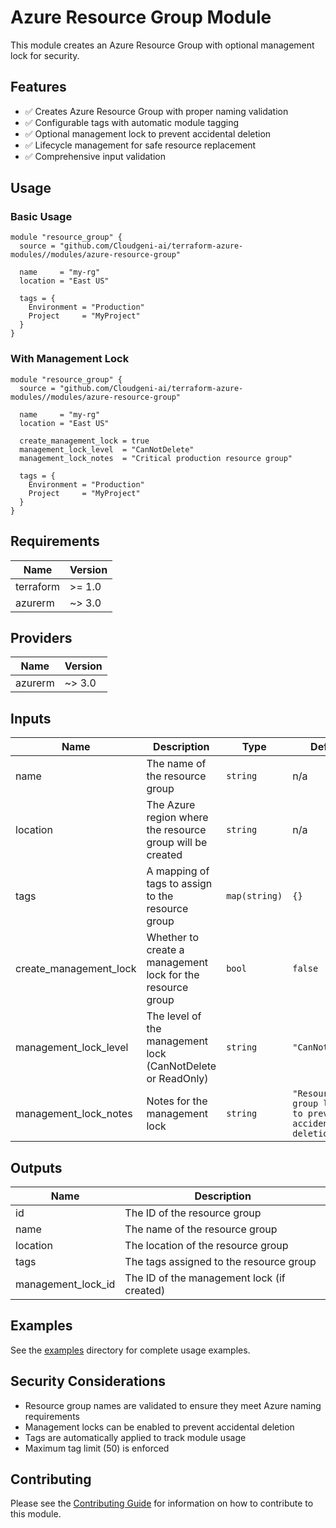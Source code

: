 # Azure Resource Group Module

This module creates an Azure Resource Group with optional management lock for security.

## Features

- ✅ Creates Azure Resource Group with proper naming validation
- ✅ Configurable tags with automatic module tagging
- ✅ Optional management lock to prevent accidental deletion
- ✅ Lifecycle management for safe resource replacement
- ✅ Comprehensive input validation

## Usage

### Basic Usage

```hcl
module "resource_group" {
  source = "github.com/Cloudgeni-ai/terraform-azure-modules//modules/azure-resource-group"

  name     = "my-rg"
  location = "East US"

  tags = {
    Environment = "Production"
    Project     = "MyProject"
  }
}
```

### With Management Lock

```hcl
module "resource_group" {
  source = "github.com/Cloudgeni-ai/terraform-azure-modules//modules/azure-resource-group"

  name     = "my-rg"
  location = "East US"

  create_management_lock = true
  management_lock_level  = "CanNotDelete"
  management_lock_notes  = "Critical production resource group"

  tags = {
    Environment = "Production"
    Project     = "MyProject"
  }
}
```

## Requirements

| Name | Version |
|------|---------|
| terraform | >= 1.0 |
| azurerm | ~> 3.0 |

## Providers

| Name | Version |
|------|---------|
| azurerm | ~> 3.0 |

## Inputs

| Name | Description | Type | Default | Required |
|------|-------------|------|---------|:--------:|
| name | The name of the resource group | `string` | n/a | yes |
| location | The Azure region where the resource group will be created | `string` | n/a | yes |
| tags | A mapping of tags to assign to the resource group | `map(string)` | `{}` | no |
| create_management_lock | Whether to create a management lock for the resource group | `bool` | `false` | no |
| management_lock_level | The level of the management lock (CanNotDelete or ReadOnly) | `string` | `"CanNotDelete"` | no |
| management_lock_notes | Notes for the management lock | `string` | `"Resource group locked to prevent accidental deletion"` | no |

## Outputs

| Name | Description |
|------|-------------|
| id | The ID of the resource group |
| name | The name of the resource group |
| location | The location of the resource group |
| tags | The tags assigned to the resource group |
| management_lock_id | The ID of the management lock (if created) |

## Examples

See the [examples](./examples) directory for complete usage examples.

## Security Considerations

- Resource group names are validated to ensure they meet Azure naming requirements
- Management locks can be enabled to prevent accidental deletion
- Tags are automatically applied to track module usage
- Maximum tag limit (50) is enforced

## Contributing

Please see the [Contributing Guide](../../CONTRIBUTING.md) for information on how to contribute to this module. 